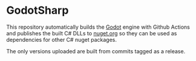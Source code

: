 # GodotSharp

This repository automatically builds the [Godot](https://godotengine.org) engine with Github Actions and publishes the built C# DLLs to [nuget.org](https://nuget.org/packages/GodotSharp) so they can be used as dependencies for other C# nuget packages.

The only versions uploaded are built from commits tagged as a release.
